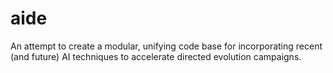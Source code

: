 # aide
An attempt to create a modular, unifying code base for incorporating recent (and future) AI techniques to accelerate directed evolution campaigns. 
